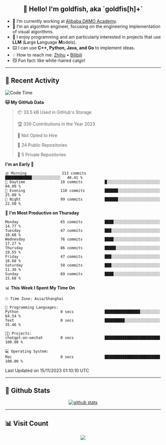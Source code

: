 
<h2 align="center">👋 Hello! I'm goldfish, aka `goldfis[h]+`</h2>

- 📍 I’m currently working at [Alibaba DAMO Academy](https://damo.alibaba.com/).  
- 🌱 I’m an algorithm engineer, focusing on the engineering implementation of visual algorithms.  
- 💬 I enjoy programming and am particularly interested in projects that use **LLM** (**L**arge **L**anguage **M**odels).   
- ⌨️ I can use **C++, Python, Java, and Go** to implement ideas.  
- 💡 How to reach me: [Zhihu](https://www.zhihu.com/people/goldfishh) • [Bilibili](https://space.bilibili.com/11349246)  
- 😼 Fun fact: like white-haired catgirl  

-------

## 🔧 Recent Activity

<!--START_SECTION:waka-->
![Code Time](http://img.shields.io/badge/Code%20Time-13%20hrs%2033%20mins-blue)

**🐱 My GitHub Data** 

> 📦 33.5 kB Used in GitHub's Storage 
 > 
> 🏆 339 Contributions in the Year 2023
 > 
> 🚫 Not Opted to Hire
 > 
> 📜 24 Public Repositories 
 > 
> 🔑 5 Private Repositories 
 > 
**I'm an Early 🐤** 

```text
🌞 Morning                213 commits         ████████████░░░░░░░░░░░░░   48.41 % 
🌆 Daytime                18 commits          █░░░░░░░░░░░░░░░░░░░░░░░░   04.09 % 
🌃 Evening                110 commits         ██████░░░░░░░░░░░░░░░░░░░   25.00 % 
🌙 Night                  99 commits          ██████░░░░░░░░░░░░░░░░░░░   22.50 % 
```
📅 **I'm Most Productive on Thursday** 

```text
Monday                   65 commits          ████░░░░░░░░░░░░░░░░░░░░░   14.77 % 
Tuesday                  47 commits          ███░░░░░░░░░░░░░░░░░░░░░░   10.68 % 
Wednesday                76 commits          ████░░░░░░░░░░░░░░░░░░░░░   17.27 % 
Thursday                 86 commits          █████░░░░░░░░░░░░░░░░░░░░   19.55 % 
Friday                   47 commits          ███░░░░░░░░░░░░░░░░░░░░░░   10.68 % 
Saturday                 50 commits          ███░░░░░░░░░░░░░░░░░░░░░░   11.36 % 
Sunday                   69 commits          ████░░░░░░░░░░░░░░░░░░░░░   15.68 % 
```


📊 **This Week I Spent My Time On** 

```text
🕑︎ Time Zone: Asia/Shanghai

💬 Programming Languages: 
Python                   0 secs              ████████████████░░░░░░░░░   64.54 % 
Text                     0 secs              █████████░░░░░░░░░░░░░░░░   35.46 % 

🐱‍💻 Projects: 
chatgpt-on-wechat        0 secs              █████████████████████████   100.00 % 

💻 Operating System: 
Mac                      0 secs              █████████████████████████   100.00 % 
```


 Last Updated on 15/11/2023 01:10:10 UTC
<!--END_SECTION:waka-->

-------

## 📆 Github Stats

<p align="center">
    <a href="https://github.com/anuraghazra/github-readme-stats">
      <img src="https://github-readme-stats.vercel.app/api?username=goldfishh&show_icons=true&theme=dracula" alt="github stats" />
    </a>
</p>

-------

## 📊 Visit Count

<p align="center">
  <a href="https://count.getloli.com/"><img src="https://count.getloli.com/get/@:goldfishh?theme=rule34"></a>
</p>
